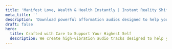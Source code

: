 ```yaml
---
title: 'Manifest Love, Wealth & Health Instantly | Instant Reality Shift - Company'
meta_title: ''
description: 'Download powerful afformation audios designed to help you instantly manifest love, attract abundance, improve your health, and align with your best life. Shift your reality fast with binaural beats and subconscious reprogramming.'
draft: false
hero:
  title: Crafted with Care to Support Your Highest Self
  description: We create high-vibration audio tracks designed to help you align with the reality you truly desire.
---
```

